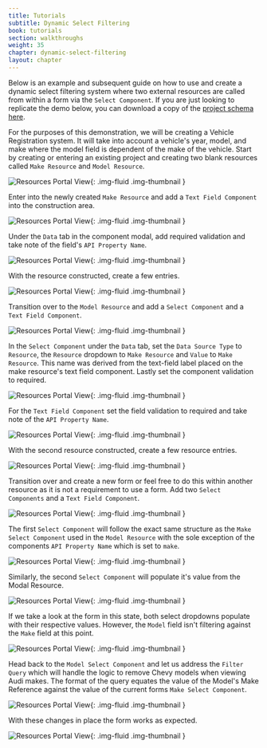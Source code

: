 ```yaml
---
title: Tutorials
subtitle: Dynamic Select Filtering
book: tutorials
section: walkthroughs
weight: 35
chapter: dynamic-select-filtering
layout: chapter
---
```

Below is an example and subsequent guide on how to use and create a dynamic select filtering system where two external
resources are called from within a form via the ```Select Component```. If you are just looking to replicate the demo below,
you can download a copy of the [project schema here](/assets/resource/year-make-model.json).

<div id="resource1">
  <script async src="https://jsfiddle.net/Formio/djsfbLcL/embed/result,js,html,css/"></script>
</div>

For the purposes of this demonstration, we will be creating a Vehicle Registration system. It will take into account a vehicle's
year, model, and make where the model field is dependent of the make of the vehicle. Start by creating or
entering an existing project and creating two blank resources called ```Make Resource``` and ```Model Resource```.

![Resources Portal View](/assets/resource/dynamic-select-01.png){: .img-fluid .img-thumbnail }

Enter into the newly created ```Make Resource``` and add a ```Text Field Component``` into the construction area.

![Resources Portal View](/assets/resource/dynamic-select-02.png){: .img-fluid .img-thumbnail }

Under the ```Data``` tab in the component modal, add required validation and take note of the field's ```API Property Name```.

![Resources Portal View](/assets/resource/dynamic-select-03.png){: .img-fluid .img-thumbnail }

With the resource constructed, create a few entries.

![Resources Portal View](/assets/resource/dynamic-select-04.png){: .img-fluid .img-thumbnail }

Transition over to the ```Model Resource``` and add a ```Select Component``` and a ```Text Field Component```.

![Resources Portal View](/assets/resource/dynamic-select-05.png){: .img-fluid .img-thumbnail }

In the ```Select Component``` under the ```Data``` tab, set the ```Data Source Type``` to ```Resource```,
the ```Resource``` dropdown to ```Make Resource``` and ```Value``` to ```Make Resource```. This name was derived
from the text-field label placed on the make resource's text field component. Lastly set the component validation to required.

![Resources Portal View](/assets/resource/dynamic-select-06.png){: .img-fluid .img-thumbnail }

For the ```Text Field Component``` set the field validation to required and take note of the ```API Property Name```.

![Resources Portal View](/assets/resource/dynamic-select-07.png){: .img-fluid .img-thumbnail }

With the second resource constructed, create a few resource entries.

![Resources Portal View](/assets/resource/dynamic-select-08.png){: .img-fluid .img-thumbnail }

Transition over and create a new form or feel free to do this within another resource as it is not a requirement
to use a form. Add two ```Select Components``` and a ```Text Field Component```.

![Resources Portal View](/assets/resource/dynamic-select-09.png){: .img-fluid .img-thumbnail }

The first ```Select Component``` will follow the exact same structure as the ```Make Select Component``` used in the
```Model Resource``` with the sole exception of the components ```API Property Name``` which is set to ```make```.

![Resources Portal View](/assets/resource/dynamic-select-10.png){: .img-fluid .img-thumbnail }

Similarly, the second ```Select Component``` will populate it's value from the Modal Resource.

![Resources Portal View](/assets/resource/dynamic-select-11.png){: .img-fluid .img-thumbnail }

If we take a look at the form in this state, both select dropdowns populate with their respective values. However,
the ```Model``` field isn't filtering against the ```Make``` field at this point.

![Resources Portal View](/assets/resource/dynamic-select-12.png){: .img-fluid .img-thumbnail }

Head back to the ```Model Select Component``` and let us address the ```Filter Query``` which will handle the logic
to remove Chevy models when viewing Audi makes. The format of the query equates the value of the Model's Make Reference
against the value of the current forms ```Make Select Component```.

![Resources Portal View](/assets/resource/dynamic-select-13.png){: .img-fluid .img-thumbnail }

With these changes in place the form works as expected.

![Resources Portal View](/assets/resource/dynamic-select-14.png){: .img-fluid .img-thumbnail }

